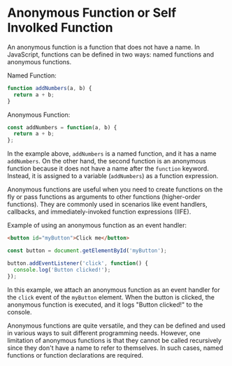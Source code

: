 # Anonymous Function or Self Involked Function


An anonymous function is a function that does not have a name. In JavaScript, functions can be defined in two ways: named functions and anonymous functions.

Named Function:

```javascript
function addNumbers(a, b) {
  return a + b;
}
```

Anonymous Function:

```javascript
const addNumbers = function(a, b) {
  return a + b;
};
```

In the example above, `addNumbers` is a named function, and it has a name `addNumbers`. On the other hand, the second function is an anonymous function because it does not have a name after the `function` keyword. Instead, it is assigned to a variable (`addNumbers`) as a function expression.

Anonymous functions are useful when you need to create functions on the fly or pass functions as arguments to other functions (higher-order functions). They are commonly used in scenarios like event handlers, callbacks, and immediately-invoked function expressions (IIFE).

Example of using an anonymous function as an event handler:

```html
<button id="myButton">Click me</button>
```

```javascript
const button = document.getElementById('myButton');

button.addEventListener('click', function() {
  console.log('Button clicked!');
});
```

In this example, we attach an anonymous function as an event handler for the `click` event of the `myButton` element. When the button is clicked, the anonymous function is executed, and it logs "Button clicked!" to the console.

Anonymous functions are quite versatile, and they can be defined and used in various ways to suit different programming needs. However, one limitation of anonymous functions is that they cannot be called recursively since they don't have a name to refer to themselves. In such cases, named functions or function declarations are required.
